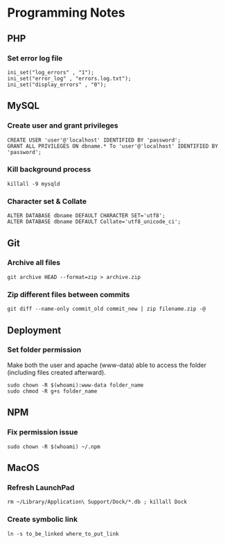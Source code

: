 # Programming Notes

## PHP
### Set error log file
    ini_set("log_errors" , "1");
    ini_set("error_log" , "errors.log.txt");
    ini_set("display_errors" , "0");

## MySQL
### Create user and grant privileges
    CREATE USER 'user'@'localhost' IDENTIFIED BY 'password';
    GRANT ALL PRIVILEGES ON dbname.* To 'user'@'localhost' IDENTIFIED BY 'password';

### Kill background process
    killall -9 mysqld

### Character set & Collate
    ALTER DATABASE dbname DEFAULT CHARACTER SET='utf8';
    ALTER DATABASE dbname DEFAULT Collate='utf8_unicode_ci';

## Git
### Archive all files
    git archive HEAD --format=zip > archive.zip

### Zip different files between commits
    git diff --name-only commit_old commit_new | zip filename.zip -@

## Deployment
### Set folder permission
Make both the user and apache (www-data) able to access the folder (including files created afterward).

    sudo chown -R $(whoami):www-data folder_name
    sudo chmod -R g+s folder_name

## NPM
### Fix permission issue
    sudo chown -R $(whoami) ~/.npm

## MacOS
### Refresh LaunchPad
    rm ~/Library/Application\ Support/Dock/*.db ; killall Dock

### Create symbolic link
    ln -s to_be_linked where_to_put_link
